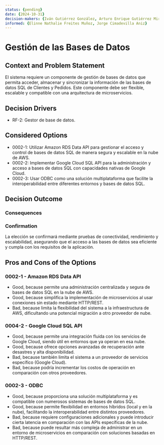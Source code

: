 ```yaml
---
status: {pending}
date: {2024-10-31}
decision-makers: {Iván Gutiérrez González, Arturo Enrique Gutiérrez Mirandona}
informed: {Elinne Nathalie Freites Muñoz, Jorge Cimadevilla Aniz}
--- 
```


# Gestión de las Bases de Datos

## Context and Problem Statement

El sistema requiere un componente de gestión de bases de datos que permita acceder, almacenar y sincronizar la información de las bases de datos SQL de Clientes y Pedidos. Este componente debe ser flexible, escalable y compatible con una arquitectura de microservicios.

## Decision Drivers

* RF-2: Gestor de base de datos.


## Considered Options

* 0002-1: Utilizar Amazon RDS Data API para gestionar el acceso y control de bases de datos SQL de manera segura y escalable en la nube de AWS.
* 0002-2: Implementar Google Cloud SQL API para la administración y acceso a bases de datos SQL con capacidades nativas de Google Cloud.
* 0002-3: Usar ODBC como una solución multiplataforma que facilite la interoperabilidad entre diferentes entornos y bases de datos SQL.

## Decision Outcome



### Consequences



### Confirmation

La elección se confirmará mediante pruebas de conectividad, rendimiento y escalabilidad, asegurando que el acceso a las bases de datos sea eficiente y cumpla con los requisitos de la aplicación.

## Pros and Cons of the Options

### 0002-1 - Amazon RDS Data API

* Good, because permite una administración centralizada y segura de bases de datos SQL en la nube de AWS.
* Good, because simplifica la implementación de microservicios al usar conexiones sin estado mediante HTTP/REST.
* Bad, because limita la flexibilidad del sistema a la infraestructura de AWS, dificultando una potencial migración a otro proveedor de nube.

### 0004-2 - Google Cloud SQL API

* Good, because permite una integración fluida con los servicios de Google Cloud, siendo útil en entornos que ya operan en esa nube.
* Good, because ofrece opciones avanzadas de recuperación ante desastres y alta disponibilidad.
* Bad, because también limita el sistema a un proveedor de servicios específico (Google Cloud).
* Bad, because podría incrementar los costos de operación en comparación con otros proveedores.

### 0002-3 - ODBC

* Good, because proporciona una solución multiplataforma y es compatible con numerosos sistemas de bases de datos SQL.
* Good, because permite flexibilidad en entornos híbridos (local y en la nube), facilitando la interoperabilidad entre distintos proveedores.
* Bad, because requiere configuraciones adicionales y puede introducir cierta latencia en comparación con las APIs específicas de la nube.
* Bad, because puede resultar más compleja de administrar en un entorno de microservicios en comparación con soluciones basadas en HTTP/REST.
